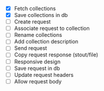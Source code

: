 * [X] Fetch collections
* [X] Save collections in db
* [ ] Create request
* [ ] Associate request to collection
* [ ] Rename collections
* [ ] Add collection description
* [ ] Send request
* [ ] Copy request response (stout/file)
* [ ] Responsive design
* [ ] Save request in db
* [ ] Update request headers
* [ ] Allow request body
